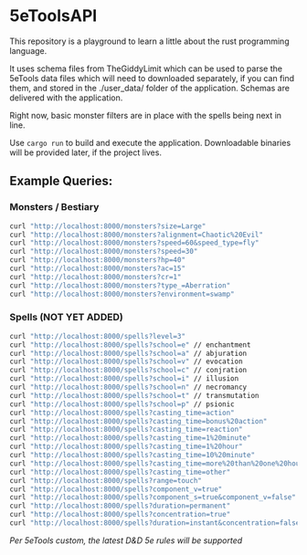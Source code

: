 # 5eToolsAPI
This repository is a playground to learn a little about the rust programming language.

It uses schema files from TheGiddyLimit which can be used to parse the 5eTools data files which will need to downloaded separately, if you can find them, and stored in the ./user_data/ folder of the application. Schemas are delivered with the application.

Right now, basic monster filters are in place with the spells being next in line.

Use `cargo run` to build and execute the application. Downloadable binaries will be provided later, if the project lives.

## Example Queries:

### Monsters / Bestiary
```bash
curl "http://localhost:8000/monsters?size=Large"
curl "http://localhost:8000/monsters?alignment=Chaotic%20Evil"
curl "http://localhost:8000/monsters?speed=60&speed_type=fly"
curl "http://localhost:8000/monsters?speed=30"
curl "http://localhost:8000/monsters?hp=40"
curl "http://localhost:8000/monsters?ac=15"
curl "http://localhost:8000/monsters?cr=1"
curl "http://localhost:8000/monsters?type_=Aberration"
curl "http://localhost:8000/monsters?environment=swamp"

```

### Spells (NOT YET ADDED)
```bash
curl "http://localhost:8000/spells?level=3"
curl "http://localhost:8000/spells?school=e" // enchantment
curl "http://localhost:8000/spells?school=a" // abjuration
curl "http://localhost:8000/spells?school=v" // evocation
curl "http://localhost:8000/spells?school=c" // conjration
curl "http://localhost:8000/spells?school=i" // illusion
curl "http://localhost:8000/spells?school=n" // necromancy
curl "http://localhost:8000/spells?school=t" // transmutation
curl "http://localhost:8000/spells?school=p" // psionic
curl "http://localhost:8000/spells?casting_time=action"
curl "http://localhost:8000/spells?casting_time=bonus%20action"
curl "http://localhost:8000/spells?casting_time=reaction"
curl "http://localhost:8000/spells?casting_time=1%20minute"
curl "http://localhost:8000/spells?casting_time=1%20hour"
curl "http://localhost:8000/spells?casting_time=10%20minute"
curl "http://localhost:8000/spells?casting_time=more%20than%20one%20hour"
curl "http://localhost:8000/spells?casting_time=other"
curl "http://localhost:8000/spells?range=touch"
curl "http://localhost:8000/spells?component_v=true"
curl "http://localhost:8000/spells?component_s=true&component_v=false"
curl "http://localhost:8000/spells?duration=permanent"
curl "http://localhost:8000/spells?concentration=true"
curl "http://localhost:8000/spells?duration=instant&concentration=false"
```

*Per 5eTools custom, the latest D\&D 5e rules will be supported*
